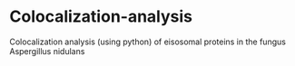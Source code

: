 # Colocalization-analysis
Colocalization analysis (using python) of eisosomal proteins in the fungus Aspergillus nidulans
